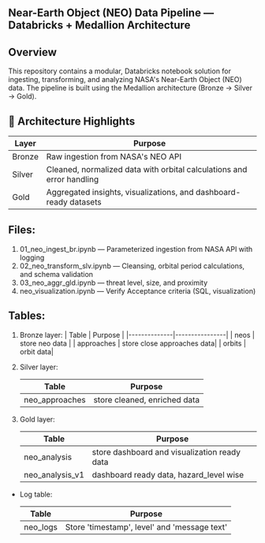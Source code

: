 
Near-Earth Object (NEO) Data Pipeline — Databricks + Medallion Architecture
---------------------------------------------------------------------------

Overview
--------

This repository contains a modular, Databricks notebook solution for ingesting, transforming, and analyzing NASA's Near-Earth Object (NEO) data.
The pipeline is built using the Medallion architecture (Bronze → Silver → Gold).

🔧 Architecture Highlights
---------------------------

| Layer        | Purpose | 
|--------------|---------|
| Bronze       | Raw ingestion from NASA's NEO API |
| Silver       | Cleaned, normalized data with orbital calculations and error handling |
| Gold         | Aggregated insights, visualizations, and dashboard-ready datasets     |


Files:
------

1. 01_neo_ingest_br.ipynb       — Parameterized ingestion from NASA API with logging
2. 02_neo_transform_slv.ipynb   — Cleansing, orbital period calculations, and schema validation
3. 03_neo_aggr_gld.ipynb        — threat level, size, and proximity
4. neo_visualization.ipynb      — Verify Acceptance criteria (SQL, visualization)


Tables:
-------

1. Bronze layer:
   | Table        | Purpose        |
   |--------------|----------------|
   | neos         | store neo data |
   | approaches   | store close approaches data|
   | orbits       | orbit data|

3. Silver layer:

   | Table          | Purpose        |
   |----------------|----------------|
   | neo_approaches | store cleaned, enriched data |

4. Gold layer:

   | Table          | Purpose        |
   |----------------|----------------|
   | neo_analysis   | store dashboard and visualization ready data |
   | neo_analysis_v1| dashboard ready data, hazard_level wise|


*  Log table:

   | Table          | Purpose        |
   |----------------|----------------|
   | neo_logs       | Store 'timestamp', level' and 'message text' |






